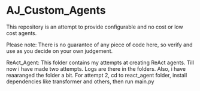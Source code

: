 # AJ_Custom_Agents
This repository is an attempt to provide configurable and no cost or low cost agents.

Please note: There is no guarantee of any piece of code here, so verify and use as you decide on your own judgement.


ReAct_Agent: This folder contains my attempts at creating ReAct agents. Till now i have made two attempts. Logs are there in the folders. Also, i have reaaranged the folder a bit.
For attempt 2, cd to react_agent folder, install dependencies like transformer and others, then run main.py
